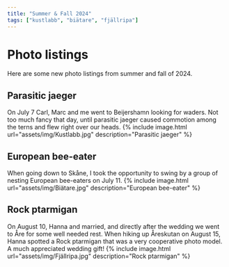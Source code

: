 ```yaml
---
title: "Summer & Fall 2024"
tags: ["kustlabb", "biätare", "fjällripa"]
---
```

# Photo listings
Here are some new photo listings from summer and fall of 2024.

## Parasitic jaeger
On July 7 Carl, Marc and me went to Beijershamn looking for waders. Not too much
fancy that day, until parasitic jaeger caused commotion among the terns and
flew right over our heads.
{% include image.html url="assets/img/Kustlabb.jpg" description="Parasitic jaeger" %}

## European bee-eater
When going down to Skåne, I took the opportunity to swing by a group of nesting
European bee-eaters on July 11.
{% include image.html url="assets/img/Biätare.jpg" description="European bee-eater" %}

## Rock ptarmigan
On August 10, Hanna and married, and directly after the wedding we went to Åre
for some well needed rest. When hiking up Åreskutan on August 15, Hanna spotted
a Rock ptarmigan that was a very cooperative photo model. A much appreciated
wedding gift!
{% include image.html url="assets/img/Fjällripa.jpg" description="Rock ptarmigan" %}
